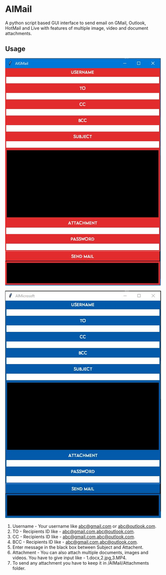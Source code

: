# AlMail

A python script based GUI interface to send email on GMail, Outlook, HotMail and Live with features of multiple image, video and document attachments.

## Usage

![](/TestGmail.JPG)

![](/TestOutlook.JPG)

1. Username - Your username like abc@gmail.com or abc@outlook.com.
2. TO - Recipients ID like - abc@gmail.com,abc@outlook.com.
2. CC - Recipients ID like - abc@gmail.com,abc@outlook.com.
3. BCC - Recipients ID like - abc@gmail.com,abc@outlook.com.
4. Enter message in the black box between Subject and Attachent.
5. Attachment - You can also attach multiple documents, images and videos. You have to give input like - 1.docx,2.jpg,3.MP4.
6. To send any attachment you have to keep it in /AlMail/Attachments folder.

